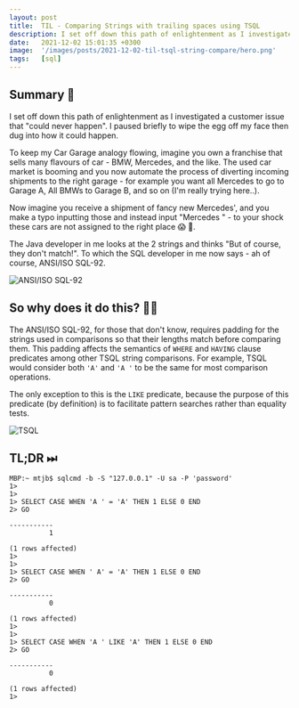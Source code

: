 ```yaml
---
layout: post
title:  TIL - Comparing Strings with trailing spaces using TSQL
description: I set off down this path of enlightenment as I investigated a customer issue that “could never happen”...
date:   2021-12-02 15:01:35 +0300
image:  '/images/posts/2021-12-02-til-tsql-string-compare/hero.png'
tags:   [sql]
---
```


## Summary 📖
I set off down this path of enlightenment as I investigated a customer issue that "could never happen". I paused briefly to wipe the egg off my face then dug into how it could happen.

To keep my Car Garage analogy flowing, imagine you own a franchise that sells many flavours of car - BMW, Mercedes, and the like. The used car market is booming and you now automate the process of diverting incoming shipments to the right garage - for example you want all Mercedes to go to Garage A, All BMWs to Garage B, and so on (I'm really trying here..).

Now imagine you receive a shipment of fancy new Mercedes', and you make a typo inputting those and instead input "Mercedes " - to your shock these cars are not assigned to the right place 😱 🤯.

The Java developer in me looks at the 2 strings and thinks "But of course, they don't match!". To which the SQL developer in me now says - ah of course, ANSI/ISO SQL-92.

![ANSI/ISO SQL-92]({{site.baseurl}}/images/posts/2021-12-02-til-tsql-string-compare/spec.jpeg)

## So why does it do this? 🙋‍♂️
The ANSI/ISO SQL-92, for those that don't know, requires padding for the strings used in comparisons so that their lengths match before comparing them. This padding affects the semantics of `WHERE` and `HAVING` clause predicates among other TSQL string comparisons. For example, TSQL would consider both `'A'` and `'A '` to be the same for most comparison operations.

The only exception to this is the `LIKE` predicate, because the purpose of this predicate (by definition) is to facilitate pattern searches rather than equality tests.

![TSQL]({{site.baseurl}}/images/posts/2021-12-02-til-tsql-string-compare/tsql.jpeg)

## TL;DR ⏭
```
MBP:~ mtjb$ sqlcmd -b -S "127.0.0.1" -U sa -P 'password'
1>
1>
1> SELECT CASE WHEN 'A ' = 'A' THEN 1 ELSE 0 END
2> GO

-----------
          1

(1 rows affected)
1>
1>
1> SELECT CASE WHEN ' A' = 'A' THEN 1 ELSE 0 END
2> GO

-----------
          0

(1 rows affected)
1>
1>
1> SELECT CASE WHEN 'A ' LIKE 'A' THEN 1 ELSE 0 END
2> GO

-----------
          0

(1 rows affected)
1>
```
